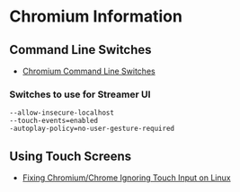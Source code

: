 # Chromium Information

## Command Line Switches
- [Chromium Command Line Switches](https://kapeli.com/cheat_sheets/Chromium_Command_Line_Switches.docset/Contents/Resources/Documents/index)

### Switches to use for Streamer UI

```
--allow-insecure-localhost
--touch-events=enabled
-autoplay-policy=no-user-gesture-required
```

## Using Touch Screens

- [Fixing Chromium/Chrome Ignoring Touch Input on Linux](https://yuenhoe.com/blog/2015/06/fixing-chromiumchrome-ignoring-touch-input-on-linux/)
